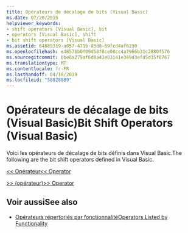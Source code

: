 ```yaml
---
title: Opérateurs de décalage de bits (Visual Basic)
ms.date: 07/20/2015
helpviewer_keywords:
- shift operators [Visual Basic], bit
- operators [Visual Basic], shift
- bit shift operators [Visual Basic]
ms.assetid: 64889319-a057-471b-85d8-69fcd4af6230
ms.openlocfilehash: e48576b0f09d58f0ce08cc4a7966b31c2880f570
ms.sourcegitcommit: 0be8a279af6d8a43e03141e349d3efd5d35f8767
ms.translationtype: MT
ms.contentlocale: fr-FR
ms.lasthandoff: 04/18/2019
ms.locfileid: "58828889"
---
```

# <a name="bit-shift-operators-visual-basic"></a><span data-ttu-id="95ee2-102">Opérateurs de décalage de bits (Visual Basic)</span><span class="sxs-lookup"><span data-stu-id="95ee2-102">Bit Shift Operators (Visual Basic)</span></span>
<span data-ttu-id="95ee2-103">Voici les opérateurs de décalage de bits définis dans Visual Basic.</span><span class="sxs-lookup"><span data-stu-id="95ee2-103">The following are the bit shift operators defined in Visual Basic.</span></span>  
  
 [<span data-ttu-id="95ee2-104"><\< Opérateur</span><span class="sxs-lookup"><span data-stu-id="95ee2-104"><\< Operator</span></span>](../../../visual-basic/language-reference/operators/left-shift-operator.md)  
  
 [<span data-ttu-id="95ee2-105">>> (opérateur)</span><span class="sxs-lookup"><span data-stu-id="95ee2-105">>> Operator</span></span>](../../../visual-basic/language-reference/operators/right-shift-operator.md)  
  
## <a name="see-also"></a><span data-ttu-id="95ee2-106">Voir aussi</span><span class="sxs-lookup"><span data-stu-id="95ee2-106">See also</span></span>

- [<span data-ttu-id="95ee2-107">Opérateurs répertoriés par fonctionnalité</span><span class="sxs-lookup"><span data-stu-id="95ee2-107">Operators Listed by Functionality</span></span>](../../../visual-basic/language-reference/operators/operators-listed-by-functionality.md)
